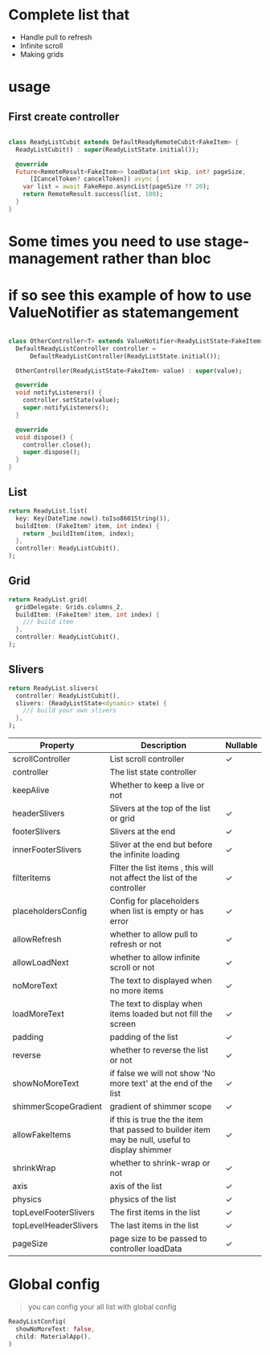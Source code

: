 # Complete list that
 - Handle pull to refresh
 - Infinite scroll
 - Making grids
 

# usage


## First create controller

```dart

class ReadyListCubit extends DefaultReadyRemoteCubit<FakeItem> {
  ReadyListCubit() : super(ReadyListState.initial());

  @override
  Future<RemoteResult<FakeItem>> loadData(int skip, int? pageSize,
      [ICancelToken? cancelToken]) async {
    var list = await FakeRepo.asyncList(pageSize ?? 20);
    return RemoteResult.success(list, 100);
  }
}

```


# Some times you need to use stage-management rather than bloc
# if so see this example of how to use ValueNotifier as statemangement
```dart

class OtherController<T> extends ValueNotifier<ReadyListState<FakeItem>> {
  DefaultReadyListController controller =
      DefaultReadyListController(ReadyListState.initial());

  OtherController(ReadyListState<FakeItem> value) : super(value);

  @override
  void notifyListeners() {
    controller.setState(value);
    super.notifyListeners();
  }

  @override
  void dispose() {
    controller.close();
    super.dispose();
  }
}

```

## List
```dart
return ReadyList.list(
  key: Key(DateTime.now().toIso8601String()),
  buildItem: (FakeItem? item, int index) {
    return _buildItem(item, index);
  },
  controller: ReadyListCubit(),
);
```

## Grid

```dart
return ReadyList.grid(
  gridDelegate: Grids.columns_2,
  buildItem: (FakeItem? item, int index) {
    /// build item
  },
  controller: ReadyListCubit(),
);
```


## Slivers

```dart
return ReadyList.slivers(
  controller: ReadyListCubit(),
  slivers: (ReadyListState<dynamic> state) {
    /// build your own slivers
  },
);
```


Property | Description  | Nullable
-- | ------ | -
scrollController |  List scroll controller | ✓
controller |  The list state controller | 
keepAlive |  Whether to keep a live or not | 
headerSlivers |  Slivers at the top of the list or grid | ✓
footerSlivers |  Slivers at the end | ✓
innerFooterSlivers |  Sliver at the end but before the infinite loading| ✓
filterItems |  Filter the list items , this will not affect the list of the controller | ✓
placeholdersConfig | Config for placeholders when list is empty or has error | ✓
allowRefresh | whether to allow pull to refresh or not | ✓
allowLoadNext |  whether to allow infinite scroll or not | ✓
noMoreText | The text to displayed when no more items | ✓
loadMoreText | The text to display when  items loaded but not fill the screen | ✓
padding | padding of the list | ✓
reverse | whether to reverse the list or not | ✓
showNoMoreText | if false we will not show 'No more text' at the end of the list | ✓
shimmerScopeGradient | gradient of shimmer scope | ✓
allowFakeItems | if this is true the the item that passed to builder item may be null, useful to display shimmer | ✓
shrinkWrap | whether to shrink-wrap or not | ✓
axis | axis of the list | ✓
physics | physics of the list | ✓
topLevelFooterSlivers | The first items in the list | ✓
topLevelHeaderSlivers | The last items in the list | ✓
pageSize |  page size to be passed to controller loadData| ✓


# Global config

> you can config your all list with global config

```dart
ReadyListConfig(
  showNoMoreText: false,
  child: MaterialApp(),
)
```